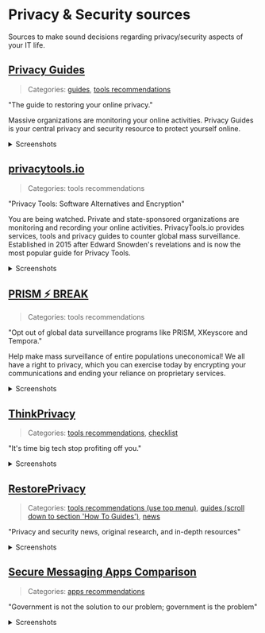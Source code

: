 # Privacy & Security sources

Sources to make sound decisions regarding privacy/security aspects of your IT life.

## [Privacy Guides](https://www.privacyguides.org/)

> Categories: [guides](https://www.privacyguides.org/basics/threat-modeling/), [tools recommendations](https://www.privacyguides.org/tools/)

"The guide to restoring your online privacy."

Massive organizations are monitoring your online activities. Privacy Guides is your central privacy and security resource to protect yourself online.

<details>
  <summary>Screenshots</summary>
  <img src="https://user-images.githubusercontent.com/18366087/191383244-53f3b0d7-b25d-4ddb-addc-d3be0b4dfa99.png">
  <br><br>
  <img src="https://user-images.githubusercontent.com/18366087/191383370-d7f62e01-5896-4524-885b-66ac5dcb5d32.png">
</details>

## [privacytools.io](https://www.privacytools.io/)

> Categories: tools recommendations

"Privacy Tools: Software Alternatives and Encryption"

You are being watched. Private and state-sponsored organizations are monitoring and recording your online activities. PrivacyTools.io provides services, tools and privacy guides to counter global mass surveillance. Established in 2015 after Edward Snowden's revelations and is now the most popular guide for Privacy Tools.

<details>
  <summary>Screenshots</summary>
  <img src="https://user-images.githubusercontent.com/18366087/191383540-39ce189a-e248-4ce5-90ab-e25e6bcccbfb.png">
</details>

## [PRISM ⚡ BREAK](https://prism-break.org/en/)

> Categories: tools recommendations

"Opt out of global data surveillance programs like PRISM, XKeyscore and Tempora."

Help make mass surveillance of entire populations uneconomical! We all have a right to privacy, which you can exercise today by encrypting your communications and ending your reliance on proprietary services.

<details>
  <summary>Screenshots</summary>
  <img src="https://user-images.githubusercontent.com/18366087/191383631-fa925729-2c30-4b36-9da1-b030e2ff203f.png">
</details>

## [ThinkPrivacy](https://www.thinkprivacy.ch/)

> Categories: [tools recommendations](https://www.thinkprivacy.ch/), [checklist](https://www.thinkprivacy.ch/checklist/)

"It's time big tech stop profiting off you."

<details>
  <summary>Screenshots</summary>
  <img src="https://user-images.githubusercontent.com/18366087/191383816-3be12cfd-a954-48be-9b17-1af3d308c132.png">
  <br><br>
  <img src="https://user-images.githubusercontent.com/18366087/191383865-b8972257-62e7-401f-8a81-9f05559fe925.png">
</details>

## [RestorePrivacy](https://restoreprivacy.com/)

> Categories: [tools recommendations (use top menu)](https://restoreprivacy.com/), [guides (scroll down to section 'How To Guides')](https://restoreprivacy.com/), [news](https://restoreprivacy.com/category/news-reports/)

"Privacy and security news, original research, and in-depth resources"

<details>
  <summary>Screenshots</summary>
  <img src="https://user-images.githubusercontent.com/18366087/191384147-60b74d51-8a89-467e-953e-9538544240ce.png">
  <br><br>
  <img src="https://user-images.githubusercontent.com/18366087/191384030-b34e5c34-20b3-499a-801e-a88fae089601.png">
  <br><br>
  <img src="https://user-images.githubusercontent.com/18366087/191384187-c59da29b-eded-4346-8e42-637a47e1e75b.png">
</details>

## [Secure Messaging Apps Comparison](https://www.securemessagingapps.com/)

> Categories: [apps recommendations](https://www.securemessagingapps.com/)

"Government is not the solution to our problem; government is the problem"

<details>
  <summary>Screenshots</summary>
  <img src="https://user-images.githubusercontent.com/18366087/194750677-fb7306df-bd4c-4123-85b1-b4e6a476f434.png">
</details>
